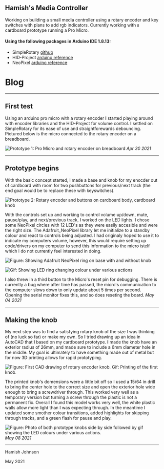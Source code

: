 
## Hamish's Media Controller

Working on building a small media controller using a rotary encoder and key switches with plans to add rgb indicators. Currently working with a cardboard prototype running a Pro Micro.

#### Using the following packages in Arduino IDE 1.8.13:
 - SimpleRotary [github](https://github.com/mprograms/SimpleRotary)
 - HID-Project [arduino reference](https://www.arduino.cc/reference/en/libraries/hid-project/)
 - NeoPixel [arduino reference](https://www.arduino.cc/reference/en/libraries/adafruit-neopixel/)


# Blog
---
## First test
Using an arduino pro micro with a rotary encoder I started playing around with encoder libraries and the HID-Project for volume control. I settled on SimpleRotary for its ease of use and straightforewards debouncing. Pictured below is the micro connected to the rotary encoder on a breadboard.

![Prototype 1: Pro Micro and rotary encoder on breadboard](https://user-images.githubusercontent.com/67180838/117089971-e39e9b00-ad0b-11eb-9252-1346276d2482.jpg)
_Apr 30 2021_

---
## Prototype begins
With the basic concept started, I made a base and knob for my enocder out of cardboard with room for two pushbuttons for previous/next track (the end goal would be to replace these with keyswitches).

![Prototype 2: Rotary encoder and buttons on cardboard body, cardboard knob](https://user-images.githubusercontent.com/67180838/117551040-7daa6000-aff8-11eb-8b5f-9980cc493895.png)

With the controls set up and working to control volume up/down, mute, pause/play, and next/previous track, I worked on the LED lights. I chose some NeoPixel circles with 12 LED's as they were easily accesible and were the right size. The Adafruit_NeoPixel library let me initialize to a standby colour and react to controls being adjusted. I had originaly hoped to use it to indicate my computers volume, however, this would require setting up code/drivers on my computer to send this information to the micro istelf which I do not currently feel interested in doing.

![Figure: Showing Adafruit NeoPixel ring on base with and without knob](https://user-images.githubusercontent.com/67180838/117092735-f4eba580-ad13-11eb-8850-04c1f5bc5d86.png)

![Gif: Showing LED ring changing colour under various actions](https://user-images.githubusercontent.com/67180838/117092503-45163800-ad13-11eb-8a1e-498ab6e051d9.gif)

I also threw in a third button to the Micro's reset pin for debugging. There is currently a bug where after time has passed, the micro's communication to the computer slows down to only update about 5 times per second. Opening the serial monitor fixes this, and so does reseting the board.
_May 04 2021_

---
## Making the knob
My next step was to find a satisfying rotary knob of the size I was thinking of (no luck so far) or make my own. So I tried drawing up an idea in AutoCAD that I based on my cardboard prototype. I made the knob have an exterior radius of 26mm, and made sure to include a 6mm diameter hole in the middle. My goal is ultimately to have something made out of metal but for now 3D printing allows for rapid prototyping.

![Figure: First CAD drawing of rotary encoder knob. Gif: Printing of the first knob.](https://user-images.githubusercontent.com/67180838/117548645-e985cc00-afea-11eb-900d-598175e066d6.gif)

The printed knob's domensions were a little bit off so I used a 15/64 in drill to bring the center hole to the correct size and open the exterior hole wide enough to bring a screwdriver through. This worked very well as a temporary version but turning a screw through the plastic is not a permanent fix. Overall I found this model works very well, the white plastic walls allow more light than I was expecting through. In the meantime I updated some smother colour transitions, added highlights for skipping through tracks, and a green flash for pause and play.

![Figure: Photo of both prototype knobs side by side followed by gif showing the LED colours under various actions.](https://user-images.githubusercontent.com/67180838/117549979-65374700-aff2-11eb-803f-662a93a16339.gif)
_May 08 2021_

---
Hamish Johnson

May 2021

